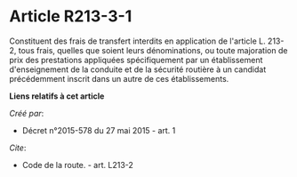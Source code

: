 # Article R213-3-1

Constituent des frais de transfert interdits en application de l'article L. 213-2, tous frais, quelles que soient leurs
dénominations, ou toute majoration de prix des prestations appliquées spécifiquement par un établissement d'enseignement de
la conduite et de la sécurité routière à un candidat précédemment inscrit dans un autre de ces établissements.

**Liens relatifs à cet article**

_Créé par_:

  - Décret n°2015-578 du 27 mai 2015 - art. 1

_Cite_:

  - Code de la route. - art. L213-2
